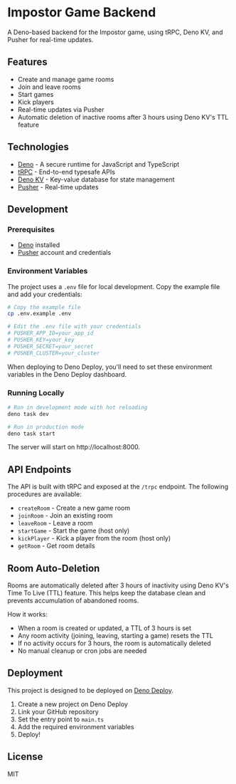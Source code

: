# Impostor Game Backend

A Deno-based backend for the Impostor game, using tRPC, Deno KV, and Pusher for real-time updates.

## Features

- Create and manage game rooms
- Join and leave rooms
- Start games
- Kick players
- Real-time updates via Pusher
- Automatic deletion of inactive rooms after 3 hours using Deno KV's TTL feature

## Technologies

- [Deno](https://deno.land/) - A secure runtime for JavaScript and TypeScript
- [tRPC](https://trpc.io/) - End-to-end typesafe APIs
- [Deno KV](https://deno.com/kv) - Key-value database for state management
- [Pusher](https://pusher.com/) - Real-time updates

## Development

### Prerequisites

- [Deno](https://deno.land/#installation) installed
- [Pusher](https://pusher.com/) account and credentials

### Environment Variables

The project uses a `.env` file for local development. Copy the example file and add your credentials:

```bash
# Copy the example file
cp .env.example .env

# Edit the .env file with your credentials
# PUSHER_APP_ID=your_app_id
# PUSHER_KEY=your_key
# PUSHER_SECRET=your_secret
# PUSHER_CLUSTER=your_cluster
```

When deploying to Deno Deploy, you'll need to set these environment variables in the Deno Deploy dashboard.

### Running Locally

```bash
# Run in development mode with hot reloading
deno task dev

# Run in production mode
deno task start
```

The server will start on http://localhost:8000.

## API Endpoints

The API is built with tRPC and exposed at the `/trpc` endpoint. The following procedures are available:

- `createRoom` - Create a new game room
- `joinRoom` - Join an existing room
- `leaveRoom` - Leave a room
- `startGame` - Start the game (host only)
- `kickPlayer` - Kick a player from the room (host only)
- `getRoom` - Get room details

## Room Auto-Deletion

Rooms are automatically deleted after 3 hours of inactivity using Deno KV's Time To Live (TTL) feature. This helps keep the database clean and prevents accumulation of abandoned rooms.

How it works:
- When a room is created or updated, a TTL of 3 hours is set
- Any room activity (joining, leaving, starting a game) resets the TTL
- If no activity occurs for 3 hours, the room is automatically deleted
- No manual cleanup or cron jobs are needed

## Deployment

This project is designed to be deployed on [Deno Deploy](https://deno.com/deploy).

1. Create a new project on Deno Deploy
2. Link your GitHub repository
3. Set the entry point to `main.ts`
4. Add the required environment variables
5. Deploy!

## License

MIT
